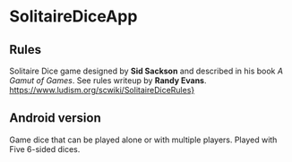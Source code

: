 # SolitaireDiceApp

## Rules
Solitaire Dice game designed by **Sid Sackson** and described in his book _A Gamut of Games_.
See rules writeup by **Randy Evans**.
https://www.ludism.org/scwiki/SolitaireDiceRules}

## Android version
Game dice that can be played alone or with multiple players.
Played with Five 6-sided dices.

